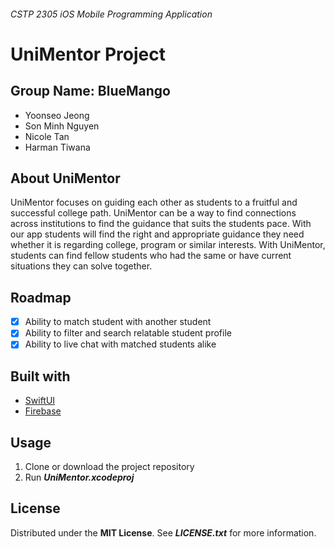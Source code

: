 ###### CSTP 2305 iOS Mobile Programming Application

# UniMentor Project

## Group Name: BlueMango
- Yoonseo Jeong
- Son Minh Nguyen
- Nicole Tan
- Harman Tiwana

## About UniMentor
UniMentor focuses on guiding each other as students to a fruitful and successful college path. UniMentor can be a way to find connections across
institutions to find the guidance that suits the students pace. With our app students will find the right and appropriate guidance they need whether it is
regarding college, program or similar interests. With UniMentor, students can find fellow students who had the same or have current situations they can 
solve together.

## Roadmap
- [x] Ability to match student with another student
- [x] Ability to filter and search relatable student profile
- [x] Ability to live chat with matched students alike

## Built with
- [SwiftUI](https://developer.apple.com/xcode/swiftui/)
- [Firebase](https://firebase.google.com/)

## Usage
1. Clone or download the project repository
2. Run ***UniMentor.xcodeproj***

## License
Distributed under the <b>MIT License</b>. See ***LICENSE.txt*** for more information.
